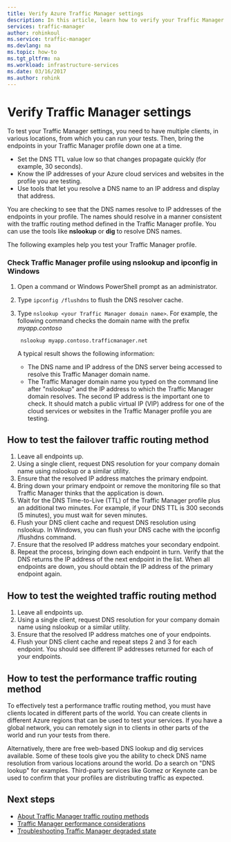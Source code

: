 ```yaml
---
title: Verify Azure Traffic Manager settings
description: In this article, learn how to verify your Traffic Manager settings and test the traffic routing method.
services: traffic-manager
author: rohinkoul
ms.service: traffic-manager
ms.devlang: na
ms.topic: how-to
ms.tgt_pltfrm: na
ms.workload: infrastructure-services
ms.date: 03/16/2017
ms.author: rohink
---
```


# Verify Traffic Manager settings

To test your Traffic Manager settings, you need to have multiple clients, in various locations, from which you can run your tests. Then, bring the endpoints in your Traffic Manager profile down one at a time.

* Set the DNS TTL value low so that changes propagate quickly (for example, 30 seconds).
* Know the IP addresses of your Azure cloud services and websites in the profile you are testing.
* Use tools that let you resolve a DNS name to an IP address and display that address.

You are checking to see that the DNS names resolve to IP addresses of the endpoints in your profile. The names should resolve in a manner consistent with the traffic routing method defined in the Traffic Manager profile. You can use the tools like **nslookup** or **dig** to resolve DNS names.

The following examples help you test your Traffic Manager profile.

### Check Traffic Manager profile using nslookup and ipconfig in Windows

1. Open a command or Windows PowerShell prompt as an administrator.
2. Type `ipconfig /flushdns` to flush the DNS resolver cache.
3. Type `nslookup <your Traffic Manager domain name>`. For example, the following command checks the domain name with the prefix *myapp.contoso*

        nslookup myapp.contoso.trafficmanager.net

    A typical result shows the following information:

    + The DNS name and IP address of the DNS server being accessed to resolve this Traffic Manager domain name.
    + The Traffic Manager domain name you typed on the command line after "nslookup" and the IP address to which the Traffic Manager domain resolves. The second IP address is the important one to check. It should match a public virtual IP (VIP) address for one of the cloud services or websites in the Traffic Manager profile you are testing.

## How to test the failover traffic routing method

1. Leave all endpoints up.
2. Using a single client, request DNS resolution for your company domain name using nslookup or a similar utility.
3. Ensure that the resolved IP address matches the primary endpoint.
4. Bring down your primary endpoint or remove the monitoring file so that Traffic Manager thinks that the application is down.
5. Wait for the DNS Time-to-Live (TTL) of the Traffic Manager profile plus an additional two minutes. For example, if your DNS TTL is 300 seconds (5 minutes), you must wait for seven minutes.
6. Flush your DNS client cache and request DNS resolution using nslookup. In Windows, you can flush your DNS cache with the ipconfig /flushdns command.
7. Ensure that the resolved IP address matches your secondary endpoint.
8. Repeat the process, bringing down each endpoint in turn. Verify that the DNS returns the IP address of the next endpoint in the list. When all endpoints are down, you should obtain the IP address of the primary endpoint again.

## How to test the weighted traffic routing method

1. Leave all endpoints up.
2. Using a single client, request DNS resolution for your company domain name using nslookup or a similar utility.
3. Ensure that the resolved IP address matches one of your endpoints.
4. Flush your DNS client cache and repeat steps 2 and 3 for each endpoint. You should see different IP addresses returned for each of your endpoints.

## How to test the performance traffic routing method

To effectively test a performance traffic routing method, you must have clients located in different parts of the world. You can create clients in different Azure regions that can be used to test your services. If you have a global network, you can remotely sign in to clients in other parts of the world and run your tests from there.

Alternatively, there are free web-based DNS lookup and dig services available. Some of these tools give you the ability to check DNS name resolution from various locations around the world. Do a search on "DNS lookup" for examples. Third-party services like Gomez or Keynote can be used to confirm that your profiles are distributing traffic as expected.

## Next steps

* [About Traffic Manager traffic routing methods](traffic-manager-routing-methods.md)
* [Traffic Manager performance considerations](traffic-manager-performance-considerations.md)
* [Troubleshooting Traffic Manager degraded state](traffic-manager-troubleshooting-degraded.md)
